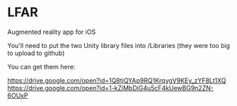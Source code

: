 # LFAR
Augmented reality app for iOS

You'll need to put the two Unity library files into /Libraries (they were too big to upload to github)

You can get them here:

https://drive.google.com/open?id=1Q8tjQYAp9RQ1KrqvgV9KEy_zYF8Lt1XQ
https://drive.google.com/open?id=1-kZiMbDiG4u5cF4kUewBG9n2ZN-6OUxP
